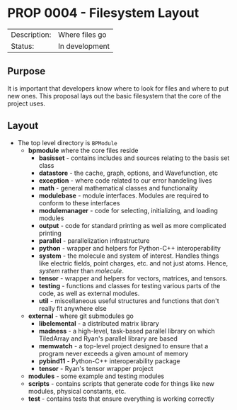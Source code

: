 # PROP 0004 - Filesystem Layout

|                |                                           |
|:---------------|:------------------------------------------|
| Description:   | Where files go                            |
| Status:        | In development                            |


## Purpose
It is important that developers know where to look for files and where to put new ones.  This proposal lays out the basic filesystem that the core of the project uses.

## Layout
- The top level directory is `BPModule`
  - **bpmodule** where the core files reside
    - **basisset** - contains includes and sources relating to the basis set class
    - **datastore** - the cache, graph, options, and Wavefunction, etc
    - **exception** - where code related to our error handeling lives
    - **math** - general mathematical classes and functionality
    - **modulebase** - module interfaces. Modules are required to conform to these interfaces
    - **modulemanager** - code for selecting, initializing, and loading modules
    - **output** - code for standard printing as well as more complicated printing
    - **parallel** - parallelization infrastructure
    - **python** - wrapper and helpers for Python-C++ interoperability
    - **system** - the molecule and system of interest. Handles things like electric fields, point charges, etc. and not just atoms. Hence, *system* rather than *molecule*.
    - **tensor** - wrapper and helpers for vectors, matrices, and tensors.
    - **testing** - functions and classes for testing various parts of the code, as well as external modules.
    - **util** - miscellaneous useful structures and functions that don't really fit anywhere else
  - **external** - where git submodules go
     - **libelemental** - a distributed matrix library
     - **madness** - a high-level, task-based parallel library on which TiledArray and Ryan's parallel library are based
     - **memwatch** - a top-level project designed to ensure that a program never exceeds a given amount of memory
     - **pybind11** - Python-C++ interoperability package
     - **tensor** - Ryan's tensor wrapper project
  - **modules** - some example and testing modules
  - **scripts** - contains scripts that generate code for things like new modules, physical constants, etc.
  - **test** - contains tests that ensure everything is working correctly 
